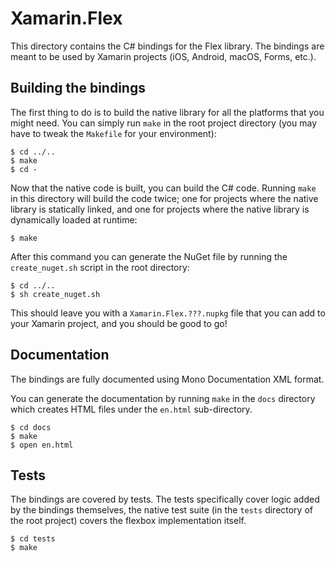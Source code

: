 # Xamarin.Flex

This directory contains the C# bindings for the Flex library. The bindings are meant to be used by Xamarin projects (iOS, Android, macOS, Forms, etc.).

## Building the bindings

The first thing to do is to build the native library for all the platforms that you might need. You can simply run `make` in the root project directory (you may have to tweak the `Makefile` for your environment):

```
$ cd ../..
$ make
$ cd -
```

Now that the native code is built, you can build the C# code. Running `make` in this directory will build the code twice; one for projects where the native library is statically linked, and one for projects where the native library is dynamically loaded at runtime:

```
$ make
```

After this command you can generate the NuGet file by running the `create_nuget.sh` script in the root directory:

```
$ cd ../..
$ sh create_nuget.sh
```

This should leave you with a `Xamarin.Flex.???.nupkg` file that you can add to your Xamarin project, and you should be good to go!

## Documentation

The bindings are fully documented using Mono Documentation XML format. 

You can generate the documentation by running `make` in the `docs` directory which creates HTML files under the `en.html` sub-directory.

```
$ cd docs
$ make
$ open en.html
```

## Tests

The bindings are covered by tests. The tests specifically cover logic added by the bindings themselves, the native test suite (in the `tests` directory of the root project) covers the flexbox implementation itself.

```
$ cd tests
$ make
```
